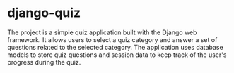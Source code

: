 # django-quiz
The project is a simple quiz application built with the Django web framework. It allows users to select a quiz category and answer a set of questions related to the selected category. The application uses database models to store quiz questions and session data to keep track of the user's progress during the quiz.

